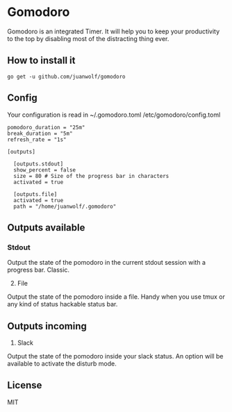 # Gomodoro

Gomodoro is an integrated Timer. It will help you to keep your productivity to the top by disabling most of the distracting thing ever.

## How to install it

```
go get -u github.com/juanwolf/gomodoro
```

## Config

Your configuration is read in ~/.gomodoro.toml /etc/gomodoro/config.toml

```
pomodoro_duration = "25m"
break_duration = "5m"
refresh_rate = "1s"

[outputs]

  [outputs.stdout]
  show_percent = false
  size = 80 # Size of the progress bar in characters
  activated = true

  [outputs.file]
  activated = true
  path = "/home/juanwolf/.gomodoro"
```

## Outputs available

### Stdout

Output the state of the pomodoro in the current stdout session with a progress bar. Classic.

2. File

Output the state of the pomodoro inside a file. Handy when you use tmux or any kind of status hackable status bar.

## Outputs incoming

1. Slack

Output the state of the pomodoro inside your slack status. An option will be available to activate the disturb mode.


## License

MIT
